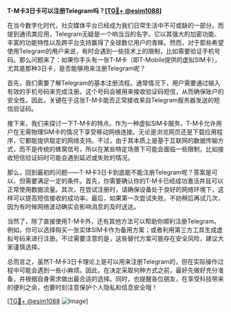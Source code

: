 **T-M卡3日卡可以注册Telegram吗？[[TG💪+ @esim1088](https://t.me/s/esim1088)]**

在当今数字化时代，社交媒体平台已经成为我们日常生活中不可或缺的一部分。而提到通讯类应用，Telegram无疑是一个响当当的名字。它以其强大的加密功能、丰富的功能特性以及跨平台支持赢得了全球数亿用户的青睐。然而，对于那些希望使用Telegram的用户来说，有时会遇到一些技术上的限制，比如需要验证手机号码。那么问题来了：如果你手头有一张T-M卡（即T-Mobile提供的虚拟SIM卡），尤其是那种3日卡，是否能够用来注册Telegram呢？

首先，我们需要了解Telegram的基本注册流程。通常情况下，用户需要通过输入有效的手机号码来完成注册。这个号码会被用来接收验证码短信，从而确保账户的安全性。因此，关键在于这张T-M卡能否正常接收来自Telegram服务器发送的短信验证码。

接下来，我们来探讨一下T-M卡的特点。作为一种虚拟SIM卡服务，T-M卡允许用户在无需物理SIM卡的情况下享受移动网络连接。无论是浏览网页还是下载应用程序，它都能提供稳定的网络支持。不过，由于其本质上是基于互联网的数据传输方式，而不是传统的蜂窝信号，所以在某些特定场景下可能会面临一些限制，比如接收短信验证码时可能会遇到延迟或失败的情况。

那么，回到最初的问题——T-M卡3日卡到底能不能注册Telegram呢？答案是可以，但需要满足一定的条件。首先，你需要确认你的T-M卡已经成功激活并且可以正常使用数据流量。其次，在尝试注册时，请确保设备处于良好的网络环境下，这样可以提高短信接收的成功率。最后，如果第一次尝试失败，不妨稍后再试几次，因为有时候网络波动确实会影响消息的及时送达。

当然了，除了直接使用T-M卡外，还有其他方法可以帮助你顺利注册Telegram。例如，你可以选择购买一张实体SIM卡作为备用方案；或者利用第三方工具生成虚拟号码来进行注册。不过需要注意的是，这些替代方案可能存在安全风险，建议大家谨慎选择。

总而言之，虽然T-M卡3日卡理论上是可以用来注册Telegram的，但在实际操作过程中可能会遇到一些小麻烦。因此，在决定采取何种方式之前，最好先做好充分准备，并根据自身需求做出最合适的选择。同时，也提醒各位朋友，在享受科技带来的便利之余，也要时刻注意保护个人隐私和信息安全哦！

[[TG💪+ @esim1088](https://t.me/s/esim1088) ![Image](https://i.postimg.cc/4NQfJmqS/Snipaste-2025-05-13-00-14-12.png)]